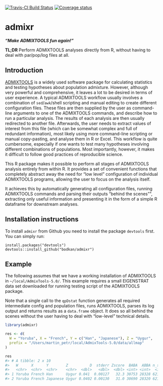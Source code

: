 
<!-- README.md is generated from README.Rmd. Please edit that file -->

[![Travis-CI Build
Status](https://travis-ci.org/bodkan/admixr.svg?branch=master)](https://travis-ci.org/bodkan/admixr)
[![Coverage
status](https://codecov.io/gh/bodkan/admixr/branch/master/graph/badge.svg)](https://codecov.io/github/bodkan/admixr?branch=master)

# admixr

***“Make ADMIXTOOLS fun again\!”***

**TL;DR** Perform ADMIXTOOLS analyses directly from R, without having to
deal with par/pop/log files at all.

## Introduction

[ADMIXTOOLS](http://www.genetics.org/content/192/3/1065) is a widely
used software package for calculating statistics and testing hypotheses
about population admixture. However, although very powerful and
comprehensive, it leaves a lot to be desired in terms of user
experience. A typical ADMIXTOOLS workflow usually involves a combination
of `sed`/`awk`/shell scripting and manual editing to create different
configuration files. These files are then supplied by the user as
command-line arguments to one of the ADMIXTOOLS commands, and describe
how to run a particular analysis. The results of each analysis are then
usually redirected to another file. Afterwards, the user needs to
extract values of interest from this file (which can be somewhat complex
and full of redundant information), most likely using more command-line
scripting or manual copy-pasting, and analyse them in R or Excel. This
workflow is quite cumbersome, especially if one wants to test many
hypotheses involving different combinations of populations. Most
importantly, however, it makes it difficult to follow good practices of
reproducible science.

This R package makes it possible to perform all stages of ADMIXTOOLS
analysis entirely from within R. It provides a set of convenient
functions that completely abstract away the need for “low level”
configuration of individual ADMIXTOOLS programs, allowing the user to
focus on the analysis itself.

It achieves this by automatically generating all configuration files,
running ADMIXTOOLS commands and parsing their outputs “behind the
scenes”", extracting only useful information and presenting it in the
form of a simple R dataframe for downstream analyses.

## Installation instructions

To install `admixr` from Github you need to install the package
`devtools` first. You can simply run:

    install.packages("devtools")
    devtools::install_github("bodkan/admixr")

## Example

The following assumes that we have a working installation of ADMIXTOOLS
in `~/local/AdmixTools-5.0/`. This example requires a small EIGENSTRAT
data set downloaded for running testing script of the ADMIXTOOLS
package.

Note that a single call to the `qpDstat` function generates all required
intermediate config and population files, runs ADMIXTOOLS, parses its
log output and returns results as a `data.frame` object. It does so all
behind the scenes without the user having to deal with “low-level”
technical details.

``` r
library(admixr)

res <- d(
  W = "Yoruba", X = "French", Y = c("Han", "Japanese"), Z = "Uygur",
  prefix = "/Users/martin_petr/local/AdmixTools-5.0/data/allmap"
)

res
#> # A tibble: 2 x 10
#>   W      X      Y        Z          D  stderr Zscore  BABA  ABBA n_snps
#>   <chr>  <chr>  <chr>    <chr>  <dbl>   <dbl>  <dbl> <int> <int>  <int>
#> 1 Yoruba French Han      Uygur 0.041  0.00127   32.3 30753 28328 621026
#> 2 Yoruba French Japanese Uygur 0.0402 0.00130   31.0 30690 28320 621026
```
